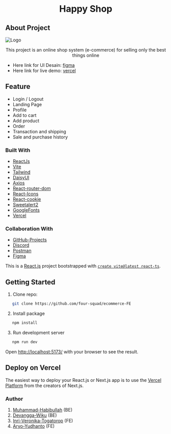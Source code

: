 <h1 align="center">Happy Shop</h1>

## About Project

<img align="center" src="https://github.com/four-squad/ecommerce-FE/blob/main/src/assets/Landing-Page-User.png" alt="Logo" />

<p align="center">This project is an online shop system (e-commerce) for selling only the best things online</p>

* Here link for UI Desain: [figma](https://www.figma.com/file/dMGGKrgXptqx6Y8hcg9i8U/E-Commerce?node-id=15%3A32&t=scyhApk4KsQ2QUfv-1)
* Here link for live demo: [vercel](https://happy-shop-five.vercel.app/)

## Feature

* Login / Logout
* Landing Page
* Profile
* Add to cart
* Add product
* Order
* Transaction and shipping
* Sale and purchase history

### Built With

* [ReactJs](https://reactjs.org/)
* [Vite](https://vitejs.dev/)
* [Tailwind](https://tailwindcss.com/)
* [DaisyUI](https://daisyui.com/)
* [Axios](https://axios-http.com/)
* [React-router-dom](https://reactrouter.com/)
* [React-Icons](https://react-icons.github.io/)
* [React-cookie](https://www.npmjs.com/package/react-cookie)
* [Sweetalert2](https://sweetalert2.github.io/)
* [GoogleFonts](https://fonts.google.com/)
* [Vercel](https://vercel.com/)

### Collaboration With

* [GitHub-Projects](https://github.com/orgs/four-squad/projects)
* [Discord](https://discord.com/)
* [Postman](https://www.postman.com/)
* [Figma](figma.com)

This is a [React.js](https://reactjs.org/) project bootstrapped with [`create vite@latest react-ts`](https://vitejs.dev/).

## Getting Started

1. Clone repo:
```sh
   git clone https://github.com/four-squad/ecommerce-FE
   ```
2. Install package
```sh
   npm install
   ```
3. Run development server
```sh
   npm run dev
   ```

Open [http://localhost:5173/](http://localhost:5173/) with your browser to see the result.

## Deploy on Vercel

The easiest way to deploy your React.js or Next.js app is to use the [Vercel Platform](https://vercel.com/new?utm_medium=default-template&filter=next.js&utm_source=create-next-app&utm_campaign=create-next-app-readme) from the creators of Next.js.


### Author

1. [Muhammad-Habibullah](https://github.com/hebobibun) (BE) 
2. [Devangga-Wiku](https://github.com/DevWiku) (BE) 
3. [Inri-Veronika-Togatorop](https://github.com/Inri692) (FE)
4. [Aryo-Yudhanto](https://github.com/aryoyudhanto) (FE)